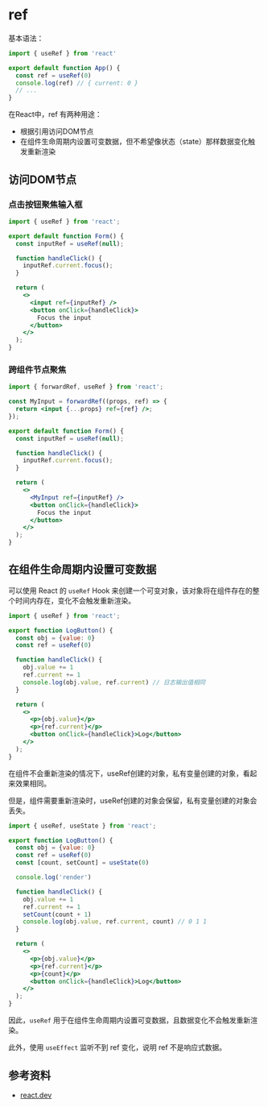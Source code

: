 # ref
基本语法：  
```jsx
import { useRef } from 'react'

export default function App() {
  const ref = useRef(0)
  console.log(ref) // { current: 0 }
  // ...
}
```

在React中，ref 有两种用途：
- 根据引用访问DOM节点
- 在组件生命周期内设置可变数据，但不希望像状态（state）那样数据变化触发重新渲染

## 访问DOM节点

### 点击按钮聚焦输入框
```jsx
import { useRef } from 'react';

export default function Form() {
  const inputRef = useRef(null);

  function handleClick() {
    inputRef.current.focus();
  }

  return (
    <>
      <input ref={inputRef} />
      <button onClick={handleClick}>
        Focus the input
      </button>
    </>
  );
}
```

### 跨组件节点聚焦
```jsx
import { forwardRef, useRef } from 'react';

const MyInput = forwardRef((props, ref) => {
  return <input {...props} ref={ref} />;
});

export default function Form() {
  const inputRef = useRef(null);

  function handleClick() {
    inputRef.current.focus();
  }

  return (
    <>
      <MyInput ref={inputRef} />
      <button onClick={handleClick}>
        Focus the input
      </button>
    </>
  );
}

```

## 在组件生命周期内设置可变数据

可以使用 React 的 `useRef` Hook 来创建一个可变对象，该对象将在组件存在的整个时间内存在，变化不会触发重新渲染。

```jsx
import { useRef } from 'react';

export function LogButton() {
  const obj = {value: 0}
  const ref = useRef(0)

  function handleClick() {
    obj.value += 1
    ref.current += 1
    console.log(obj.value, ref.current) // 日志输出值相同
  }

  return (
    <>
      <p>{obj.value}</p>
      <p>{ref.current}</p>
      <button onClick={handleClick}>Log</button>
    </>
  );
}
```

在组件不会重新渲染的情况下，useRef创建的对象，私有变量创建的对象，看起来效果相同。

但是，组件需要重新渲染时，useRef创建的对象会保留，私有变量创建的对象会丢失。

```jsx
import { useRef, useState } from 'react';

export function LogButton() {
  const obj = {value: 0}
  const ref = useRef(0)
  const [count, setCount] = useState(0)

  console.log('render')

  function handleClick() {
    obj.value += 1
    ref.current += 1
    setCount(count + 1)
    console.log(obj.value, ref.current, count) // 0 1 1
  }

  return (
    <>
      <p>{obj.value}</p>
      <p>{ref.current}</p>
      <p>{count}</p>
      <button onClick={handleClick}>Log</button>
    </>
  );
}
```

因此，`useRef` 用于在组件生命周期内设置可变数据，且数据变化不会触发重新渲染。

此外，使用 `useEffect` 监听不到 ref 变化，说明 ref 不是响应式数据。

## 参考资料
- [react.dev](https://18.react.dev/learn/manipulating-the-dom-with-refs)